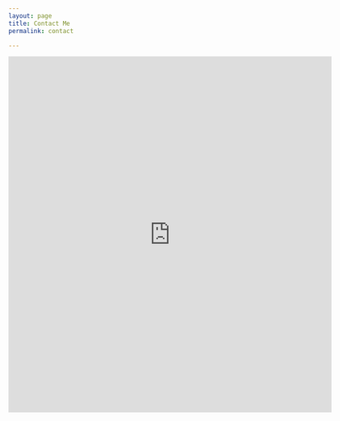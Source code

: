 ```yaml
---
layout: page
title: Contact Me
permalink: contact

---
```

<div class="embed-responsive embed-responsive-16by9">
<iframe class="embed-responsive-item" src="https://docs.google.com/forms/d/e/1FAIpQLSfMROscWLVgPuzMODf6u6dhsrAtI5rdUZqkuZN1dlPz9Oyzqg/viewform?embedded=true" width="640" height="705" frameborder="0" marginheight="0" marginwidth="0">Loading…</iframe>
</div>